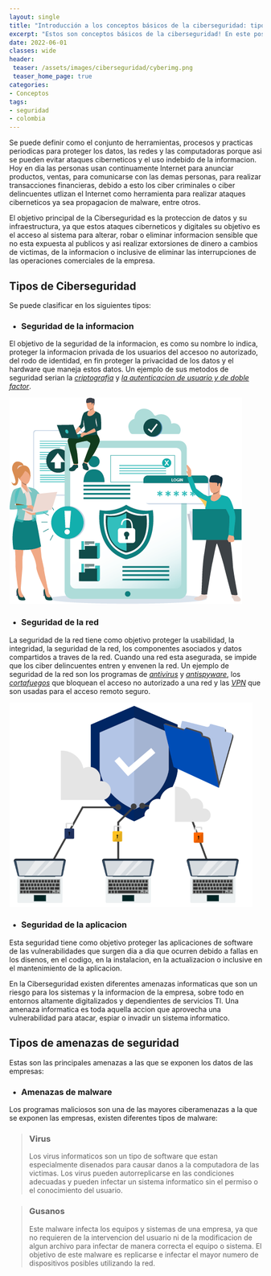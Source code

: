 ```yaml
---
layout: single
title: "Introducción a los conceptos básicos de la ciberseguridad: tipos de amenazas y cómo protegerse"
excerpt: "Estos son conceptos básicos de la ciberseguridad! En este post, exploraremos los diferentes tipos de amenazas y ataques cibernéticos a los que están expuestos los individuos y las organizaciones. Aprenderás acerca de las técnicas y herramientas utilizadas por los ciberdelincuentes, así como sobre cómo protegerte y proteger tu información."
date: 2022-06-01
classes: wide 
header:
 teaser: /assets/images/ciberseguridad/cyberimg.png
 teaser_home_page: true
categories:
- Conceptos
tags:
- seguridad
- colombia
---
```


Se puede definir como el conjunto de herramientas, procesos y practicas periodicas para proteger los datos, las redes  y las computadoras  porque asi se pueden evitar ataques ciberneticos y el uso indebido de la informacion. Hoy en dia las personas usan continuamente Internet para anunciar productos, ventas, para comunicarse con las demas personas, para realizar transacciones financieras, debido a esto los ciber criminales o ciber delincuentes utlizan el Internet como herramienta para realizar ataques ciberneticos ya sea propagacion de malware, entre otros.

El objetivo principal de la Ciberseguridad es la proteccion de datos y su infraestructura, ya que estos ataques ciberneticos y digitales su objetivo es el acceso al sistema para alterar, robar o eliminar informacion sensible que no esta expuesta al publicos y asi realizar extorsiones de dinero a cambios de victimas, de la informacion o inclusive de eliminar las interrupciones de las operaciones comerciales de la empresa.

## Tipos de Ciberseguridad

Se puede clasificar en los siguientes tipos:

- ### Seguridad de la informacion 

El objetivo de la seguridad de la informacion, es como su nombre lo indica, proteger la informacion privada de los usuarios del accesoo no autorizado, del rodo de identidad, en fin proteger la privacidad de los datos y el hardware que maneja estos datos. Un ejemplo de sus metodos de seguridad serian la [*criptografia*](https://cybersecco.github.io/#) y [*la autenticacion de usuario y de doble factor*](https://cybersecco.github.io/#).

![](/assets/images/ciberseguridad/seguridad-informacion.png)

- ### Seguridad de la red

La seguridad de la red tiene como objetivo proteger la usabilidad, la integridad, la seguridad de la red, los componentes asociados y datos compartidos a traves de la red. Cuando una red esta asegurada, se impide que los ciber delincuentes entren y envenen la red. Un ejemplo de seguridad de la red son los programas de [*antivirus*](https://cybersecco.github.io/#) y [*antispyware*](https://cybersecco.github.io/#), los [*cortafuegos*](https://cybersecco.github.io/#) que bloquean el acceso no autorizado a una red y las [*VPN*](https://cybersecco.github.io/#) que son usadas para el acceso remoto seguro.

![](/assets/images/ciberseguridad/seguridad-red.png)

- ### Seguridad de la aplicacion

Esta seguridad tiene como objetivo proteger las aplicaciones de software de las vulnerabilidades que surgen dia a dia que ocurren debido a fallas en los disenos, en el codigo, en la instalacion, en la actualizacion o inclusive en el mantenimiento de la aplicacion.
                    
En la Ciberseguridad existen diferentes amenazas informaticas que son un riesgo para los sistemas y la informacion de la empresa, sobre todo en entornos altamente digitalizados y dependientes de servicios TI. Una amenaza informatica es toda aquella accion que aprovecha una vulnerabilidad para atacar, espiar o invadir un sistema informatico. 

## Tipos de amenazas de seguridad

Estas son las principales amenazas a las que se exponen los datos de las empresas:

- ### Amenazas de malware

Los programas maliciosos son una de las mayores ciberamenazas a la que se exponen las empresas, existen diferentes tipos de malware:

> ### Virus
> Los virus informaticos son un tipo de software que estan especialmente disenados para causar danos a la computadora de las victimas. Los virus pueden autorreplicarse en las condiciones adecuadas y pueden infectar un sistema informatico sin el permiso o el conocimiento del usuario.

> ### Gusanos  
> Este malware infecta los equipos y sistemas de una empresa, ya que no requieren de la intervencion del usuario ni de la modificacion de algun archivo para infectar de manera correcta el equipo o sistema. El objetivo de este malware es replicarse e infectar el mayor numero de dispositivos posibles utilizando la red.



